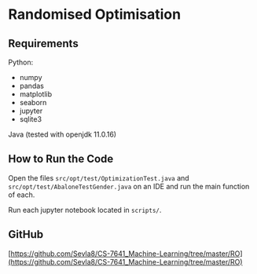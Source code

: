 # Randomised Optimisation

## Requirements

Python:
- numpy
- pandas
- matplotlib
- seaborn
- jupyter
- sqlite3

Java (tested with openjdk 11.0.16)

## How to Run the Code

Open the files `src/opt/test/OptimizationTest.java` and `src/opt/test/AbaloneTestGender.java` on an IDE and run the main function of each.

Run each jupyter notebook located in `scripts/`.

## GitHub

[https://github.com/Sevla8/CS-7641_Machine-Learning/tree/master/RO](https://github.com/Sevla8/CS-7641_Machine-Learning/tree/master/RO)
